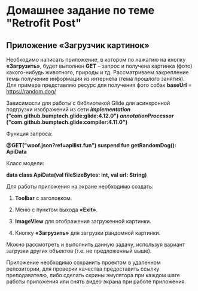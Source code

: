 # Домашнее задание по теме "Retrofit Post"

## Приложение «Загрузчик картинок»

Необходимо написать приложение, в котором по нажатию на кнопку **«Загрузить»**, будет выполнен **GET** – запрос и получена картинка (фото) какого-нибудь животного, природы и тд. Рассматриваем закрепление темы получение информации из интернета (тема прошлого занятия). Для примера представляю ресурс для получения фото собак **baseUrl** = https://random.dog/

Зависимости для работы с библиотекой Glide для асинхронной подгрузки изображений из сети **_implementation_ ("com.github.bumptech.glide:glide:4.12.0") _annotationProcessor_ ("com.github.bumptech.glide:compiler:4.11.0")**

Функция запроса:

**@GET("woof.json?ref=apilist.fun") suspend fun getRandomDog(): ApiData**

Класс модели:

**data class ApiData(val fileSizeBytes: Int,     val url: String)**

Для работы приложения на экране необходимо создать:

1. **Toolbar** с заголовком.

2. Меню с пунктом выхода **«Exit»**.

3. **ImageView** для отображения загруженной картинки.

4. Кнопку **«Загрузить»** для загрузки рандомной картинки.

Можно рассмотреть и выполнить данную задачу, используя вариант загрузки других объектов (т.е. не предложенный выше).

Приложение необходимо сохранить проектом в удаленном репозитории, для проверки качества предоставить ссылку преподавателю, либо сделать скрины эмулятора при каждом шаге работы приложения или снять видео экрана при работе приложения.